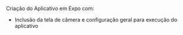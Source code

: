 Criação do Aplicativo em Expo com:
- Inclusão da tela de câmera e configuração geral para execução do aplicativo